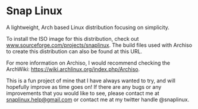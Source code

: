 # Snap Linux
A lightweight, Arch based Linux distribution focusing on simplicity.

To install the ISO image for this distribution, check out www.sourceforge.com/projects/snaplinux. The build files used with Archiso to create this distribution can also be found at this URL.

For more information on Archiso, I would recommend checking the ArchWiki: https://wiki.archlinux.org/index.php/Archiso.

This is a fun project of mine that I have always wanted to try, and will hopefully improve as time goes on! If there are any bugs or any improvements that you would like to see, please contact me at snaplinux.help@gmail.com or contact me at my twitter handle @snaplinux.

